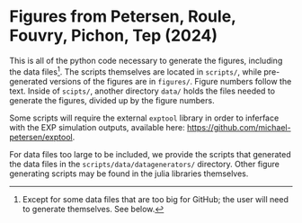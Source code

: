 # Figures from Petersen, Roule, Fouvry, Pichon, Tep (2024)

This is all of the python code necessary to generate the figures, including the data files[^1]. The scripts themselves are located in `scripts/`, while pre-generated versions of the figures are in `figures/`. Figure numbers follow the text. Inside of `scipts/`, another directory `data/` holds the files needed to generate the figures, divided up by the figure numbers.

Some scripts will require the external `exptool` library in order to inferface with the EXP simulation outputs, available here: https://github.com/michael-petersen/exptool.

For data files too large to be included, we provide the scripts that generated the data files in the `scripts/data/datagenerators/` directory. Other figure generating scripts may be found in the julia libraries themselves.


[^1]: Except for some data files that are too big for GitHub; the user will need to generate themselves. See below.

